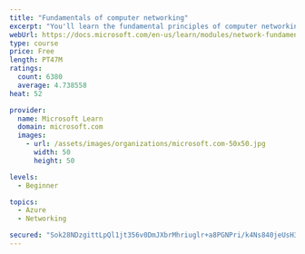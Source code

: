 ```yaml
---
title: "Fundamentals of computer networking"
excerpt: "You'll learn the fundamental principles of computer networking to prepare you for the Azure admin and developer learning paths."
webUrl: https://docs.microsoft.com/en-us/learn/modules/network-fundamentals/
type: course
price: Free
length: PT47M
ratings:
  count: 6380
  average: 4.738558
heat: 52

provider:
  name: Microsoft Learn
  domain: microsoft.com
  images:
    - url: /assets/images/organizations/microsoft.com-50x50.jpg
      width: 50
      height: 50

levels:
  - Beginner

topics:
  - Azure
  - Networking

secured: "Sok28NDzgittLpQl1jt356v0DmJXbrMhriuglr+a8PGNPri/k4Ns840jeUsH34PIeW7zFSB5I/jCaTp4zS670FOjKNxF3Nhi+HPl/pomfAalLNLCto94KIf2KRoKjkh2inmJWbIw1K61hJdp6XwkKhxt46eMSgSNyGJ0ArrEWKcjjPIMKQ8uZnZgIwlH6uGndCfL2zeWGIIaN6k9LKMszaRAKrlCo5okKE9uqEYSHGvESW3PtqqQ3LhNz0s9h/BHaPVWk9jJliylP0M3ElW2nyc0eIQcxmm7V87qpIh52ctPt4ok5dXYcfL9B3pr1dfBmWw2uPsoLGraCLrBdVarQ39wmFhDmmyNVWuUOBneZ003lRk4f7++bg0b9tAxsnBtRQl+LzJczdhJaaogI7s3hXXLnbwYDSfvKWnka9qP1lw=;XwE7b8bWs/0ef5oLd9PI3g=="
---
```


